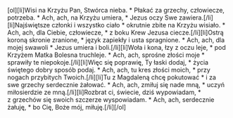 [ol][li]Wisi na Krzyżu Pan, Stwórca nieba. * Płakać za grzechy, człowiecze, potrzeba. * Ach, ach, na Krzyżu umiera, * Jezus oczy Swe zawiera.[/li][li]Najświętsze członki i wszystko ciało * okrutnie zbite na Krzyżu wisiało. * Ach, ach, dla Ciebie, człowiecze, * z boku Krew Jezusa ciecze.[/li][li]Ostrą koroną skronie zranione, * język zapiekły i usta spragnione. * Ach, ach, dla mojej swawoli * Jezus umiera i boli.[/li][li]Woła i kona, łzy z oczu leje, * pod Krzyżem Matka Bolesna truchleje. * Ach, ach, sprośne złości moje * sprawiły te niepokoje.[/li][li]Więc się poprawię, Ty łaski dodaj, * życia świętego dobry sposób podaj. * Ach, ach, tu kres złości moich, * przy nogach przybitych Twoich.[/li][li]Tu z Magdaleną chcę pokutować * i za swe grzechy serdecznie żałować. * Ach, ach, zmiłuj się nade mną, * uczyń miłosierdzie ze mną.[/li][li]Rozbrat ci, świecie, dziś wypowiadam, * z grzechów się swoich szczerze wyspowiadam. * Ach, ach, serdecznie żałuję, * bo Cię, Boże mój, miłuję.[/li][/ol]